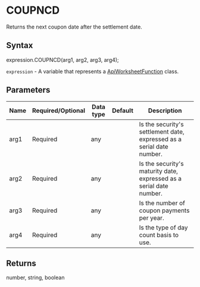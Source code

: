 # COUPNCD

Returns the next coupon date after the settlement date.

## Syntax

expression.COUPNCD(arg1, arg2, arg3, arg4);

`expression` - A variable that represents a [ApiWorksheetFunction](../ApiWorksheetFunction.md) class.

## Parameters

| **Name** | **Required/Optional** | **Data type** | **Default** | **Description** |
| ------------- | ------------- | ------------- | ------------- | ------------- |
| arg1 | Required | any |  | Is the security's settlement date, expressed as a serial date number. |
| arg2 | Required | any |  | Is the security's maturity date, expressed as a serial date number. |
| arg3 | Required | any |  | Is the number of coupon payments per year. |
| arg4 | Required | any |  | Is the type of day count basis to use. |

## Returns

number, string, boolean